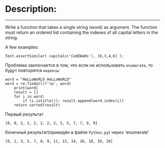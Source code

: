 # Description:

<hr>
Write a function that takes a single string (word) as argument. The function must return an ordered list containing the indexes of all capital letters in the string.

A few examples:

```
Test.assertSimilar( capitals('CodEWaRs'), [0,3,4,6] );
```

Проблема заключается в том, что если не использовать `enumerate`, то будут повторятся `индексы`: 
```
word = "HeLLoWoRLD_HeLLoWoRLD"
word = re.findall(r'\w', word)
    print(word)
    result = []
    for i in word:
        if (i.istitle()): result.append(word.index(i))
    return sorted(result)
```

Первый результат
```
[0, 0, 2, 2, 2, 2, 2, 2, 5, 5, 7, 7, 9, 9]
```

Конечный результат(приведён в файле `Python.py`) через 'enumerate'
```
[0, 2, 3, 5, 7, 8, 9, 11, 13, 14, 16, 18, 19, 20]
```
